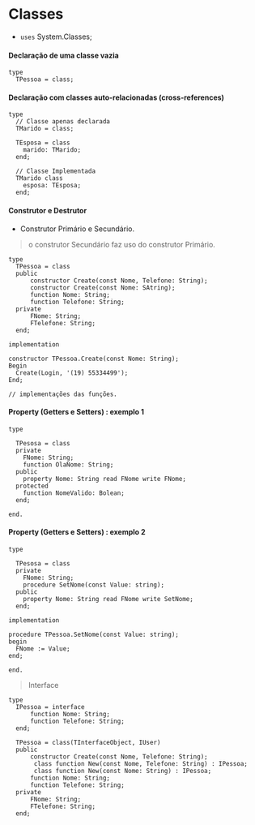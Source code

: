 # Classes

- `uses` System.Classes;


#### Declaração de uma classe vazia
~~~Delphi
type
  TPessoa = class;
~~~

#### Declaração com classes auto-relacionadas (cross-references)
~~~Delphi
type
  // Classe apenas declarada
  TMarido = class;
  
  TEsposa = class
    marido: TMarido;
  end;
  
  // Classe Implementada
  TMarido class
    esposa: TEsposa;
  end;
~~~

#### Construtor e Destrutor
- Construtor Primário e Secundário.

> o construtor Secundário faz uso do construtor Primário. 
~~~Delphi
type
  TPessoa = class
  public 
      constructor Create(const Nome, Telefone: String);
      constructor Create(const Nome: SAtring);
      function Nome: String;
      function Telefone: String;
  private
      FNome: String;
      FTelefone: String;
  end;
   
implementation

constructor TPessoa.Create(const Nome: String);
Begin
  Create(Login, '(19) 55334499');
End;

// implementações das funções.
~~~

#### Property (Getters e Setters) : exemplo 1
~~~Delphi
type

  TPesosa = class
  private
    FNome: String;
    function OlaNome: String;
  public
    property Nome: String read FNome write FNome;
  protected
    function NomeValido: Bolean;
  end;

end.
~~~


#### Property (Getters e Setters) : exemplo 2
~~~Delphi
type

  TPesosa = class
  private
    FNome: String;
    procedure SetNome(const Value: string);
  public
    property Nome: String read FNome write SetNome;
  end;

implementation

procedure TPessoa.SetNome(const Value: string);
begin
  FNome := Value;
end;

end.
~~~

> Interface
~~~Delphi
type
  IPessoa = interface
      function Nome: String;
      function Telefone: String;
  end;
  
  TPessoa = class(TInterfaceObject, IUser)
  public 
      constructor Create(const Nome, Telefone: String);
       class function New(const Nome, Telefone: String) : IPessoa;
       class function New(const Nome: String) : IPessoa;
      function Nome: String;
      function Telefone: String;
  private
      FNome: String;
      FTelefone: String;
  end;
  

~~~

